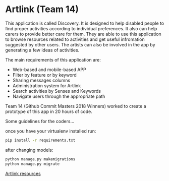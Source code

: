 # Artlink (Team 14)

This application is called Discovery. It is designed to help disabled people to find proper activities according to individual preferences. It also can help carers to provide better care for them. They are able to use this application to browse resources related to activities and get useful infromation suggested by other users. The artists can also be involved in the app by generating a few ideas of activities.

The main requirements of this application are:
- Web-based and mobile-based APP 
- Filter by feature or by keyword
- Sharing messages columns
- Administration system for Artlink
- Search activities by Senses and Keywords
- Navigate users through the appropriate path

Team 14 (Github Commit Masters 2018 Winners) worked to create a prototype of this app in 20 hours of code.   

Some guidelines for the coders...

once you have your virtualenv installed run:        
```bash
pip install -r requirements.txt
```

after changing models:    
```bash
python manage.py makemigrations
python manage.py migrate
```

[Artlink resources](http://codeforgood.net/artlink/)

